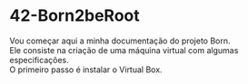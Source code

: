 <h1>42-Born2beRoot</h1>

Vou começar aqui a minha documentação do projeto Born. <br>
Ele consiste na criação de uma máquina virtual com algumas especificações. <br>
O primeiro passo é instalar o Virtual Box.
